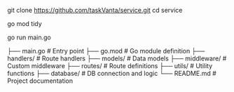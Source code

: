 git clone https://github.com/taskVanta/service.git
cd service

go mod tidy

go run main.go


├── main.go                  # Entry point
├── go.mod                   # Go module definition
├── handlers/                # Route handlers
├── models/                  # Data models
├── middleware/              # Custom middleware
├── routes/                  # Route definitions
├── utils/                   # Utility functions
├── database/                # DB connection and logic
└── README.md                # Project documentation


